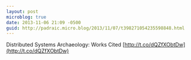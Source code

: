 ```yaml
---
layout: post
microblog: true
date: 2013-11-06 21:09 -0500
guid: http://padraic.micro.blog/2013/11/07/t398271054235598848.html
---
```

Distributed Systems Archaeology: Works Cited [http://t.co/dQZfXObtDw](http://t.co/dQZfXObtDw)
